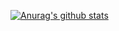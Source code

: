[![Anurag's github stats](https://github-readme-stats.vercel.app/api?username=Lornatang)](https://github.com/anuraghazra/github-readme-stats)
